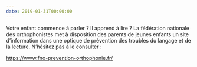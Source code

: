 ```yaml
---
date: 2019-01-31T00:00:00
---
```


Votre enfant commence à parler ? Il apprend à lire ?
La fédération nationale des orthophonistes met à disposition des parents de jeunes enfants un site d’information dans une optique de prévention des troubles du langage et de la lecture. N’hésitez pas à le consulter :

https://www.fno-prevention-orthophonie.fr/
